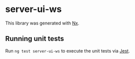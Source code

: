 # server-ui-ws

This library was generated with [Nx](https://nx.dev).

## Running unit tests

Run `ng test server-ui-ws` to execute the unit tests via [Jest](https://jestjs.io).
